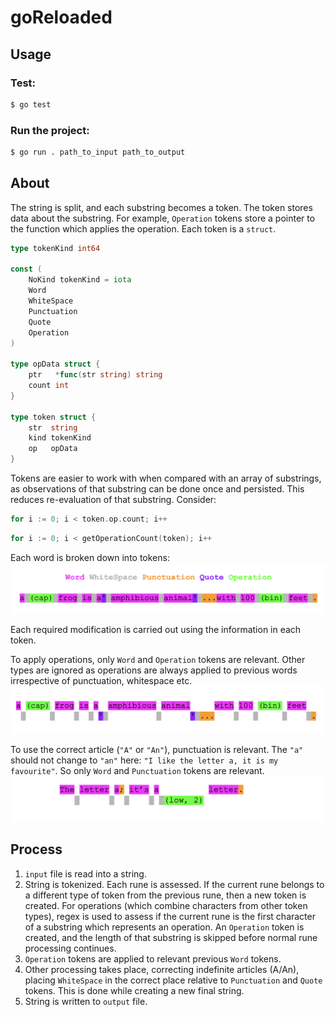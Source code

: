# goReloaded

## Usage
### Test:
```sh
$ go test
```


### Run the project:
```sh
$ go run . path_to_input path_to_output
```

## About

The string is split, and each substring becomes a token. The token stores data about the substring. For example, `Operation` tokens store a pointer to the function which applies the operation. Each token is a `struct`.

```go
type tokenKind int64

const (
	NoKind tokenKind = iota
	Word
	WhiteSpace
	Punctuation
	Quote
	Operation
)

type opData struct {
	ptr   *func(str string) string
	count int
}

type token struct {
	str  string
	kind tokenKind
	op   opData
}
```

Tokens are easier to work with when compared with an array of substrings, as observations of that substring can be done once and persisted. This reduces re-evaluation of that substring. Consider:

```go
for i := 0; i < token.op.count; i++
```

```go
for i := 0; i < getOperationCount(token); i++
```

Each word is broken down into tokens:
![](assets/img/tokenTypes.png)

Each required modification is carried out using the information in each token.

To apply operations, only `Word` and `Operation` tokens are relevant. Other types are ignored as operations are always applied to previous words irrespective of punctuation, whitespace etc.
![](assets/img/tokenOperation.png)

To use the correct article (`"A"` or `"An"`), punctuation is relevant. The `"a"` should not change to `"an"` here: `"I like the letter a, it is my favourite"`. So only `Word` and `Punctuation` tokens are relevant.
![](assets/img/tokenArticle.png)


## Process
1. `input` file is read into a string.
2. String is tokenized. Each rune is assessed. If the current rune belongs to a different type of token from the previous rune, then a new token is created. For operations (which combine characters from other token types), regex is used to assess if the current rune is the first character of a substring which represents an operation. An `Operation` token is created, and the length of that substring is skipped before normal rune processing continues.
3. `Operation` tokens are applied to relevant previous `Word` tokens.
4. Other processing takes place, correcting indefinite articles (A/An), placing `WhiteSpace` in the correct place relative to `Punctuation` and `Quote` tokens. This is done while creating a new final string.
5. String is written to `output` file.
